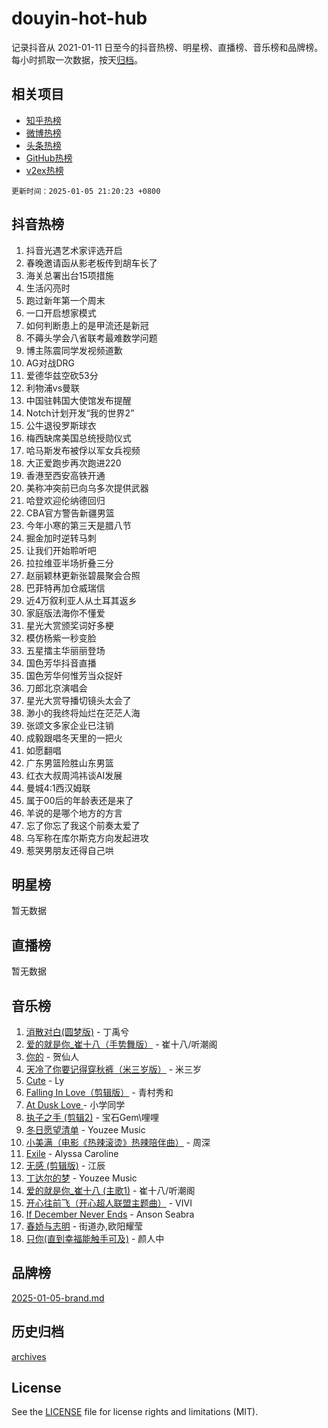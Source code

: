 # douyin-hot-hub

记录抖音从 2021-01-11 日至今的抖音热榜、明星榜、直播榜、音乐榜和品牌榜。每小时抓取一次数据，按天[归档](archives)。

## 相关项目

- [知乎热榜](https://github.com/lonnyzhang423/zhihu-hot-hub)
- [微博热榜](https://github.com/lonnyzhang423/weibo-hot-hub)
- [头条热榜](https://github.com/lonnyzhang423/toutiao-hot-hub)
- [GitHub热榜](https://github.com/lonnyzhang423/github-hot-hub)
- [v2ex热榜](https://github.com/lonnyzhang423/v2ex-hot-hub)


`更新时间：2025-01-05 21:20:23 +0800`

## 抖音热榜

1. 抖音光遇艺术家评选开启
1. 春晚邀请函从影老板传到胡车长了
1. 海关总署出台15项措施
1. 生活闪亮时
1. 跑过新年第一个周末
1. 一口开启想家模式
1. 如何判断患上的是甲流还是新冠
1. 不薅头学会八省联考最难数学问题
1. 博主陈震同学发视频道歉
1. AG对战DRG
1. 爱德华兹空砍53分
1. 利物浦vs曼联
1. 中国驻韩国大使馆发布提醒
1. Notch计划开发“我的世界2”
1. 公牛退役罗斯球衣
1. 梅西缺席美国总统授勋仪式
1. 哈马斯发布被俘以军女兵视频
1. 大正爱跑步再次跑进220
1. 香港至西安高铁开通
1. 美称冲突前已向乌多次提供武器
1. 哈登欢迎伦纳德回归
1. CBA官方警告新疆男篮
1. 今年小寒的第三天是腊八节
1. 掘金加时逆转马刺
1. 让我们开始聆听吧
1. 拉拉维亚半场折叠三分
1. 赵丽颖林更新张碧晨聚会合照
1. 巴菲特再加仓威瑞信
1. 近4万叙利亚人从土耳其返乡
1. 家庭版法海你不懂爱
1. 星光大赏颁奖词好多梗
1. 模仿杨紫一秒变脸
1. 五星擂主华丽丽登场
1. 国色芳华抖音直播
1. 国色芳华何惟芳当众捉奸
1. 刀郎北京演唱会
1. 星光大赏导播切镜头太会了
1. 渺小的我终将灿烂在茫茫人海
1. 张颂文多家企业已注销
1. 成毅跟唱冬天里的一把火
1. 如愿翻唱
1. 广东男篮险胜山东男篮
1. 红衣大叔周鸿祎谈AI发展
1. 曼城4:1西汉姆联
1. 属于00后的年龄表还是来了
1. 羊说的是哪个地方的方言
1. 忘了你忘了我这个前奏太爱了
1. 乌军称在库尔斯克方向发起进攻
1. 惹哭男朋友还得自己哄

## 明星榜

暂无数据

## 直播榜

暂无数据

## 音乐榜

1. [消散对白(圆梦版)](https://sf5-hl-cdn-tos.douyinstatic.com/obj/tos-cn-ve-2774/og4jB5I5IizzoZVAAAzWgBMAsMDWoArfwBOiFs) - 丁禹兮
1. [爱的就是你_崔十八（手势舞版）](https://sf5-hl-cdn-tos.douyinstatic.com/obj/tos-cn-ve-2774/oApB2AigNyB4sTw7JhBOikMAf0oDJzMWBuIrgm) - 崔十八/听潮阁
1. [你的](https://sf5-hl-cdn-tos.douyinstatic.com/obj/tos-cn-ve-2774/oYuIeKf42jB7sEV6B2upMdpYAgfrQWj0FeRegh) - 贺仙人
1. [天冷了你要记得穿秋裤（米三岁版）](https://sf5-hl-cdn-tos.douyinstatic.com/obj/tos-cn-ve-2774/oQlIwVIDWiZ6BQilAorS7MA0AgCkQDvcZAdm1) - 米三岁
1. [Cute](https://sf5-hl-cdn-tos.douyinstatic.com/obj/tos-cn-ve-2774/o4IbIzHWKAAB4wsS5qMBRiiAlEBGTpQRNfFvuo) - Ly
1. [Falling In Love（剪辑版）](https://sf5-hl-cdn-tos.douyinstatic.com/obj/tos-cn-ve-2774/o8ajpA8zzgBPahbBIO8AcKGBLJezFCRd1wfP9f) - 青村秀和
1. [ At Dusk  Love ](https://sf5-hl-cdn-tos.douyinstatic.com/obj/tos-cn-ve-2774/o8CrpCf5CaYgI4ZrtQgMQAFEfuGqNnRSDQAPBc) - 小学同学
1. [执子之手 (剪辑2)](https://sf5-hl-cdn-tos.douyinstatic.com/obj/tos-cn-ve-2774/oUoZLQjCc31XzqsBnBQUNgeKtYPBcgbFDwtfcu) - 宝石Gem\哩哩
1. [冬日愿望清单](https://sf5-hl-cdn-tos.douyinstatic.com/obj/tos-cn-ve-2774/oIIgUOeamCFCVAzxN6MFRLIBlLGpUqQxeeHrLE) - Youzee Music
1. [小美满（电影《热辣滚烫》热辣陪伴曲）](https://sf5-hl-cdn-tos.douyinstatic.com/obj/tos-cn-ve-2774/o0GAn2lSgfZIDUgtevCGDQYnFg4CwnrBaxbTZL) - 周深
1. [Exile](https://sf5-hl-cdn-tos.douyinstatic.com/obj/tos-cn-ve-2774/oYj4gAQTknKE3WW0Je8KGmQ7z1cA4FefwtbufD) - Alyssa Caroline
1. [无感 (剪辑版)](https://sf5-hl-cdn-tos.douyinstatic.com/obj/tos-cn-ve-2774/o0eIsUzJBDlQaQFC5OFlgbMEZC1TFYBftOBn6p) - 江辰
1. [丁达尔的梦](https://sf5-hl-cdn-tos.douyinstatic.com/obj/tos-cn-ve-2774/oMU3WirUZBVQkAC9ccG5P2IQirziZM2RTInUY) - Youzee Music
1. [爱的就是你_崔十八 (主歌1)](https://sf5-hl-cdn-tos.douyinstatic.com/obj/tos-cn-ve-2774/oI5BO5DhFZ6UTcNCnZaOCBLtZ7WIMQGfgnXf5E) - 崔十八/听潮阁
1. [开心往前飞（开心超人联盟主题曲）](https://sf5-hl-cdn-tos.douyinstatic.com/obj/tos-cn-ve-2774/9d8fb7c82cf1421fb93a9fe925275e0a) - VIVI
1. [If December Never Ends](https://sf5-hl-cdn-tos.douyinstatic.com/obj/tos-cn-ve-2774/oY1IQMoTgCFIBg8RZifyqlBBt1UFgitTYmxeOS) - Anson Seabra
1. [春娇与志明](https://sf5-hl-cdn-tos.douyinstatic.com/obj/tos-cn-ve-2774/e530d8fceb7044b39707d7f9ff54add1) - 街道办,欧阳耀莹
1. [只你(直到幸福能触手可及)](https://sf5-hl-cdn-tos.douyinstatic.com/obj/tos-cn-ve-2774/o0lBkRDzFTeaVSUz3ZZSCBVtZ5DIMQGfgmEAuE) - 颜人中

## 品牌榜

[2025-01-05-brand.md](archives/2025-01-05-brand.md)

## 历史归档

[archives](archives)

## License

See the [LICENSE](LICENSE) file for license rights and limitations (MIT).
